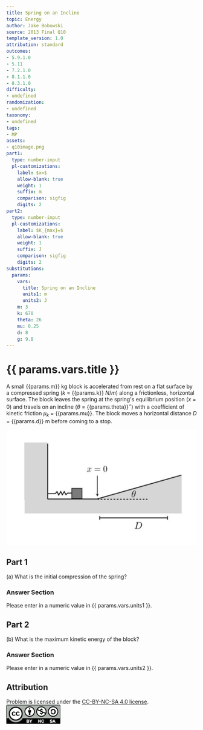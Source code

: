 ```yaml
---
title: Spring on an Incline
topic: Energy
author: Jake Bobowski
source: 2013 Final Q10
template_version: 1.0
attribution: standard
outcomes:
- 5.9.1.0
- 5.11
- 7.2.1.0
- 8.1.1.0
- 8.3.1.0
difficulty:
- undefined
randomization:
- undefined
taxonomy:
- undefined
tags:
- MP
assets:
- q10image.png
part1:
  type: number-input
  pl-customizations:
    label: $x=$
    allow-blank: true
    weight: 1
    suffix: m
    comparison: sigfig
    digits: 2
part2:
  type: number-input
  pl-customizations:
    label: $K_{max}=$
    allow-blank: true
    weight: 1
    suffix: J
    comparison: sigfig
    digits: 2
substitutions:
  params:
    vars:
      title: Spring on an Incline
      units1: m
      units2: J
    m: 3
    k: 670
    theta: 26
    mu: 0.25
    d: 8
    g: 9.8
---
```

# {{ params.vars.title }}
A small {{params.m}} kg block is accelerated from rest on a flat surface by a compressed spring ($k$ = {{params.k}} $N/m$) along a frictionless, horizontal surface.
The block leaves the spring at the spring's equilibrium position ($x$ = 0) and travels on an incline ($\theta$ = {{params.theta}}$^{\circ}$) with a coefficient of kinetic friction $\mu_k$ = {{params.mu}}.
The block moves a horizontal distance $D$ = {{params.d}} m before coming to a stop.

![Pictured is a block being pushed towards a ramp by a compressed string.](q10image.png)

## Part 1

(a) What is the initial compression of the spring?

### Answer Section

Please enter in a numeric value in {{ params.vars.units1 }}.

## Part 2

(b) What is the maximum kinetic energy of the block?

### Answer Section

Please enter in a numeric value in {{ params.vars.units2 }}.

## Attribution

Problem is licensed under the [CC-BY-NC-SA 4.0 license](https://creativecommons.org/licenses/by-nc-sa/4.0/).<br> ![The Creative Commons 4.0 license requiring attribution-BY, non-commercial-NC, and share-alike-SA license.](https://raw.githubusercontent.com/firasm/bits/master/by-nc-sa.png)